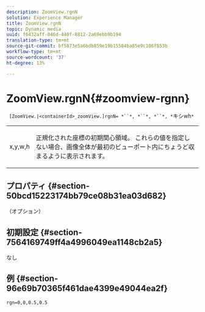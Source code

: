 ```yaml
---
description: ZoomView.rgnN
solution: Experience Manager
title: ZoomView.rgnN
topic: Dynamic media
uuid: f6432aff-046d-440f-8812-2a69ebb9b194
translation-type: tm+mt
source-git-commit: bf5873e5a6bdb859e19b15584ba85e9c106f853b
workflow-type: tm+mt
source-wordcount: '37'
ht-degree: 13%

---
```



# ZoomView.rgnN{#zoomview-rgnn}

` [ZoomView.|<containerId>_zoomView.]rgnN= *``*, *``*, *``*, *`キシwh`*`

<table id="table_F17148BDB468488AA0AF0F64D5DD1978"> 
 <tbody> 
  <tr> 
   <td colname="col1"> <p> <span class="codeph"> x,y,w,h</span> </p> </td> 
   <td colname="col2"> <p> 正規化された座標の初期関心領域。 これらの値を指定しない場合、画像全体が最初のビューポート内にちょうど収まるように表示されます。 </p> </td> 
  </tr> 
 </tbody> 
</table>

## プロパティ {#section-50bcd15223174bb79ce08b31ea03d682}

（オプション）

## 初期設定 {#section-7564169749ff4a4996049ea1148cb2a5}

なし

## 例 {#section-96e69b70365f461dae4399e49044ea2f}

`rgn=0,0,0.5,0.5`
